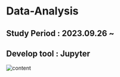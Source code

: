 # Data-Analysis
## Study Period : 2023.09.26 ~
## Develop tool : Jupyter
![content](https://github.com/nosibi/Data-Analysis/assets/87904384/4c0dbef0-d6b7-46c1-9e4a-b366b9157055)
